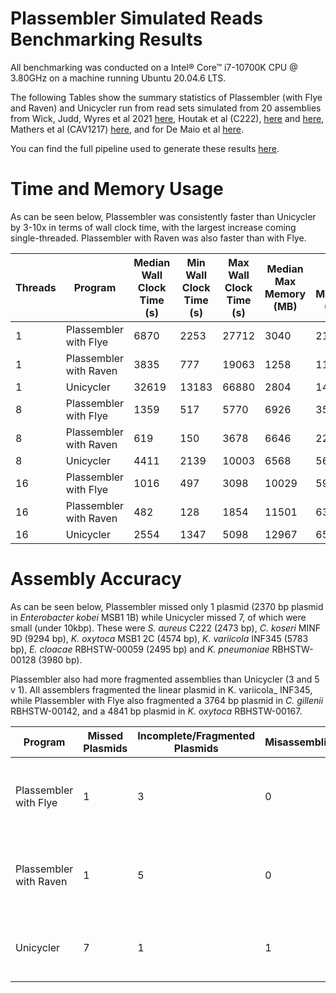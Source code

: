 # Plassembler Simulated Reads Benchmarking Results 

All benchmarking was conducted on a Intel® Core™ i7-10700K CPU @ 3.80GHz on a machine running Ubuntu 20.04.6 LTS. 

The following Tables show the summary statistics of Plassembler (with Flye and Raven) and Unicycler run from read sets simulated from 20 assemblies from Wick, Judd, Wyres et al 2021 [here](https://github.com/rrwick/Small-plasmid-Nanopore/blob/main/method.md), Houtak et al (C222), [here](https://doi.org/10.1101/2023.03.28.534496) and [here](https://github.com/gbouras13/CRS_Saureus_Evolutionary_Landscape), Mathers et al (CAV1217) [here](https://doi.org/10.1128/AAC.01823-16), and for De Maio et al [here](https://doi.org/10.1099/mgen.0.000294).

You can find the full pipeline used to generate these results [here](https://github.com/gbouras13/plassembler_simulation_benchmarking).

Time and Memory Usage
===============

As can be seen below, Plassembler was consistently faster than Unicycler by 3-10x in terms of wall clock time, with the largest increase coming single-threaded. Plassembler with Raven was also faster than with Flye.

| Threads | Program                | Median Wall Clock Time (s) | Min Wall Clock Time (s) | Max Wall Clock Time (s) | Median Max Memory (MB) | Min Max Memory (MB) | Max Max Memory (MB) |
| ------- | ---------------------- | -------------------------- | ----------------------- | ----------------------- | ---------------------- | ------------------- | ------------------- |
| 1       | Plassembler with Flye  | 6870                       | 2253                    | 27712                   | 3040                   | 2132                | 5288                |
| 1       | Plassembler with Raven | 3835                       | 777                     | 19063                   | 1258                   | 1198                | 2417                |
| 1       | Unicycler              | 32619                      | 13183                   | 66880                   | 2804                   | 1404                | 3784                |
| 8       | Plassembler with Flye  | 1359                       | 517                     | 5770                    | 6926                   | 3557                | 8507                |
| 8       | Plassembler with Raven | 619                        | 150                     | 3678                    | 6646                   | 2206                | 8507                |
| 8       | Unicycler              | 4411                       | 2139                    | 10003                   | 6568                   | 5610                | 6826                |
| 16      | Plassembler with Flye  | 1016                       | 497                     | 3098                    | 10029                  | 5983                | 16190               |
| 16      | Plassembler with Raven | 482                        | 128                     | 1854                    | 11501                  | 6309                | 16122               |
| 16      | Unicycler              | 2554                       | 1347                    | 5098                    | 12967                  | 6509                | 13549               |

Assembly Accuracy
==================

As can be seen below, Plassembler missed only 1 plasmid (2370 bp plasmid in _Enterobacter kobei_ MSB1 1B) while Unicycler missed 7, of which were small (under 10kbp). These were _S. aureus_ C222 (2473 bp), _C. koseri_ MINF 9D  (9294 bp), _K. oxytoca_ MSB1 2C (4574 bp), _K. variicola_ INF345  (5783 bp), _E. cloacae_ RBHSTW-00059 (2495 bp) and _K. pneumoniae_ RBHSTW-00128 (3980 bp).

Plassembler also had more fragmented assemblies than Unicycler (3 and 5 v 1). All assemblers fragmented the linear plasmid in K. variicola_ INF345, while Plassembler with Flye also fragmented a 3764 bp plasmid in _C. gillenii_ RBHSTW-00142, and a 4841 bp plasmid in _K. oxytoca_ RBHSTW-00167.


| Program                | Missed Plasmids | Incomplete/Fragmented Plasmids | Misassemblies | Genome Fraction                             | Indels      | Mismatches      |
| ---------------------- | --------------- | ------------------------------ | ------------- | ------------------------------------------- | ----------- | --------------- |
| Plassembler with Flye  | 1               | 3                              | 0             | 99.78 (mean), 99.97 (median),  (98.16, 100) | 0 (0, 1.37) | 0.91 (0, 11.12) |
| Plassembler with Raven | 1               | 5                              | 0             | 99.04 (mean), 99.96 (median),  (87.86, 100) | 0 (0, 1.37) | 1.04 (0, 11.12) |
| Unicycler              | 7               | 1                              | 1             | 93.81 (mean), 99.88 (median),  (0, 100)     | 0 (0, 1.54) | 0.88 (0, 7.28)  |